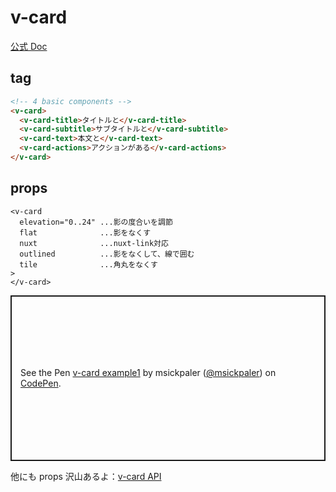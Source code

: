 # v-card

[公式 Doc](https://vuetifyjs.com/en/components/cards/)

## tag

```html
<!-- 4 basic components -->
<v-card>
  <v-card-title>タイトルと</v-card-title>
  <v-card-subtitle>サブタイトルと</v-card-subtitle>
  <v-card-text>本文と</v-card-text>
  <v-card-actions>アクションがある</v-card-actions>
</v-card>
```

## props

```
<v-card
  elevation="0..24" ...影の度合いを調節
  flat              ...影をなくす
  nuxt              ...nuxt-link対応
  outlined          ...影をなくして、線で囲む
  tile              ...角丸をなくす
>
</v-card>
```

<p class="codepen" data-height="265" data-theme-id="dark" data-default-tab="html,result" data-user="msickpaler" data-slug-hash="KKgKamm" style="height: 265px; box-sizing: border-box; display: flex; align-items: center; justify-content: center; border: 2px solid; margin: 1em 0; padding: 1em;" data-pen-title="v-card example1">
  <span>See the Pen <a href="https://codepen.io/msickpaler/pen/KKgKamm">
  v-card example1</a> by msickpaler (<a href="https://codepen.io/msickpaler">@msickpaler</a>)
  on <a href="https://codepen.io">CodePen</a>.</span>
</p>
<script async src="https://static.codepen.io/assets/embed/ei.js"></script>

他にも props 沢山あるよ：[v-card API](https://vuetifyjs.com/en/api/v-card/#props)
